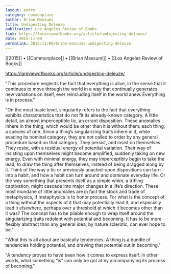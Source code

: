 ```yaml
---
layout: entry
category: commonplace
author: Brian Massumi
title: Undigesting Deleuze
publication: Los Angeles Review of Books
link: https://lareviewofbooks.org/article/undigesting-deleuze/
date: 2015-11-09
permalink: 2015/11/09/brian-massumi-undigesting-deleuze
---
```


[[2015]] • [[Commonplace]] • [[Brian Massumi]] • [[Los Angeles Review of Books]]

https://lareviewofbooks.org/article/undigesting-deleuze/

"This procedure neglects the fact that everything is alive, in the sense that it continues to move through the world in a way that continually generates new variations on itself, ever reincluding itself in the world anew. Everything is in process."
 
"On the most basic level, singularity refers to the fact that everything exhibits characteristics that do not fit its already-known category. A little detail, an almost imperceptible tic, an errant disposition. These anomalies inhere in the thing, which would be other than it is without them: each thing, a species of one. Since a thing’s singularizing traits inhere in it, while evading its nominal category, they are not called to order by any general procedure based on that category. They persist, and insist on themselves. They resist, with a residual energy of potential variation. Their way of insisting upon themselves might become amplified, suddenly taking on new energy. Even with minimal energy, they may imperceptibly begin to take the lead, to draw the thing after themselves, instead of being dragged along by it. Think of the way a tic or previously unacted-upon dispositions can turn into a habit, and how a habit can turn around and dominate everyday life. Or the way something that presents itself as a simple whim, a trifling captivation, might cascade into major changes in a life’s direction. These most mundane of little anomalies are in fact the stock and trade of metaphysics, if metaphysics is to honor process. For what is the concept of a thing without the aspects of it that may potentially lead it, and especially lead it elsewhere, perhaps over a threshold at which it becomes other than it was? The concept has to be pliable enough to wrap itself around the singularizing traits redolent with potential and becoming. It has to be more flexibly abstract than any general idea, by nature sclerotic, can ever hope to be."

"What this is all about are basically tendencies. A thing is a bundle of tendencies holding potential, and drawing that potential out in becoming."
 
"A tendency proves to have been how it comes to express itself. In other words, what something “is” can only be got at by accompanying its process of becoming."
